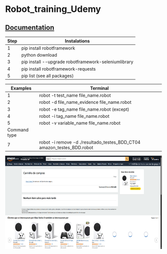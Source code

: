 # Robot_training_Udemy

## [Documentation](https://robotframework.org/?tab=1#getting-started)

| Step    | Instalations                                                   | 
| ------- | ---------------------------------------------------------------| 
|    1    | pip install robotframework                                     |   
|    2    | python download                                                |   
|    3    | pip install --upgrade robotframework-seleniumlibrary           |  
|    4    | pip install robotframework-requests                            |       
|    5    | pip list (see all packages)                                    |                 


| Examples| Terminal                                                       | 
| ------- | ---------------------------------------------------------------| 
|    1    | robot -t test_name file_name.robot                             |   
|    2    | robot -d file_name_evidence file_name.robot                    |   
|    3    | robot -e tag_name file_name.robot     (except)                 |  
|    4    | robot -i tag_name file_name.robot                              |       
|    5    | robot -v variable_name file_name.robot                         |                 
|    Command type   |                                                                |    
|    7    | robot -i remove -d ./resultado_testes_BDD_CT04  amazon_testes_BDD.robot  |  

<img src="resultado_testes_BDD_CT04/selenium-screenshot-1.png" width="650" height="300">